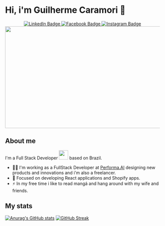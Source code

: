 # Hi, i'm Guilherme Caramori 👋
<div align="center" id="badges">
  <a href="https://www.linkedin.com/in/gcaramori/">
    <img src="https://img.shields.io/badge/LinkedIn-blue?style=for-the-badge&logo=linkedin&logoColor=white" alt="LinkedIn Badge"/>
  </a>
  <a href="https://www.facebook.com/guilherme.caramori">
    <img src="https://img.shields.io/badge/Facebook-blue?style=for-the-badge&logo=facebook&logoColor=white" alt="Facebook Badge"/>
  </a>
  <a href="https://www.instagram.com/gcaramori">
    <img src="https://img.shields.io/badge/Instagram-red?style=for-the-badge&logo=instagram&logoColor=white" alt="Instagram Badge"/>
  </a>
</div>
<div align="center">
  <img src="https://d3983jaouwt2wi.cloudfront.net/assets/github_readme_main_picture.png" width="600" height="330"/>
</div>

## About me
I'm a Full Stack Developer <img src="https://media.giphy.com/media/WUlplcMpOCEmTGBtBW/giphy.gif" width="30"> based on Brazil.

- 👨‍💻 I'm working as a FullStack Developer at <a href="https://performa.ai">Performa.AI</a> designing new products and innovations and i'm also a freelancer.
- 🌱 Focused on developing React applications and Shopify apps.
- ⚡ In my free time i like to read mangá and hang around with my wife and friends.

## My stats
[![Anurag's GitHub stats](https://github-readme-stats.vercel.app/api?username=gcaramori)](https://github.com/anuraghazra/github-readme-stats)
[![GitHub Streak](https://github-readme-streak-stats.herokuapp.com?user=gcaramori)](https://git.io/streak-stats)
